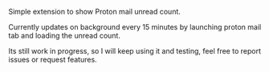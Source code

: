Simple extension to show Proton mail unread count.

Currently updates on background every 15 minutes by launching proton mail tab and loading the unread count.

Its still work in progress, so I will keep using it and testing, feel free to report issues or request features.
